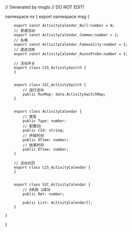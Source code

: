 // Generated by msgts
// DO NOT EDIT!

namespace ns {
	export namespace msg {
	
		
		
		export const ActivityCalendar_Null:number = 0; 
		// 普通活动
		export const ActivityCalendar_Common:number = 1; 
		// 名城
		export const ActivityCalendar_FamousCity:number = 2; 
		// 遗迹试炼
		export const ActivityCalendar_RuinsProbe:number = 3; 
		
		// 活动开关
		export class C2S_ActivitySwitch {	
		}
		
		
		export class S2C_ActivitySwitch {	
			// 运行活动
			public RunMap: data.ActivitySwitchMap; 
		}
		
		
		export class ActivityCalendar {	
			// 类型
			public Type: number; 
			// 配置ID
			public CId: string; 
			// 开始时间
			public OTime: number; 
			// 结束时间
			public ETime: number; 
		}
		
		// 活动日历
		export class C2S_ActivityCalendar {	
		}
		
		
		export class S2C_ActivityCalendar {	
			// 0失败 1成功
			public Ret: number; 
			
			public List: ActivityCalendar[]; 
		}
		
	}
}
